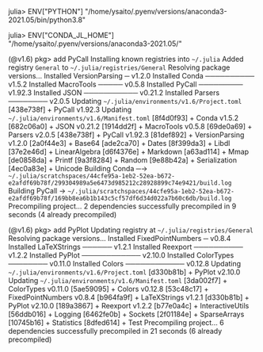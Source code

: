 julia> ENV["PYTHON"]
"/home/ysaito/.pyenv/versions/anaconda3-2021.05/bin/python3.8"

julia> ENV["CONDA_JL_HOME"]
"/home/ysaito/.pyenv/versions/anaconda3-2021.05/"

(@v1.6) pkg> add PyCall
  Installing known registries into `~/.julia`
       Added registry `General` to `~/.julia/registries/General`
   Resolving package versions...
   Installed VersionParsing ─ v1.2.0
   Installed Conda ────────── v1.5.2
   Installed MacroTools ───── v0.5.8
   Installed PyCall ───────── v1.92.3
   Installed JSON ─────────── v0.21.2
   Installed Parsers ──────── v2.0.5
    Updating `~/.julia/environments/v1.6/Project.toml`
  [438e738f] + PyCall v1.92.3
    Updating `~/.julia/environments/v1.6/Manifest.toml`
  [8f4d0f93] + Conda v1.5.2
  [682c06a0] + JSON v0.21.2
  [1914dd2f] + MacroTools v0.5.8
  [69de0a69] + Parsers v2.0.5
  [438e738f] + PyCall v1.92.3
  [81def892] + VersionParsing v1.2.0
  [2a0f44e3] + Base64
  [ade2ca70] + Dates
  [8f399da3] + Libdl
  [37e2e46d] + LinearAlgebra
  [d6f4376e] + Markdown
  [a63ad114] + Mmap
  [de0858da] + Printf
  [9a3f8284] + Random
  [9e88b42a] + Serialization
  [4ec0a83e] + Unicode
    Building Conda ─→ `~/.julia/scratchspaces/44cfe95a-1eb2-52ea-b672-e2afdf69b78f/299304989a5e6473d985212c28928899c74e9421/build.log`
    Building PyCall → `~/.julia/scratchspaces/44cfe95a-1eb2-52ea-b672-e2afdf69b78f/169bb8ea6b1b143c5cf57df6d34d022a7b60c6db/build.log`
Precompiling project...
  2 dependencies successfully precompiled in 9 seconds (4 already precompiled)

(@v1.6) pkg> add PyPlot
    Updating registry at `~/.julia/registries/General`
   Resolving package versions...
   Installed FixedPointNumbers ─ v0.8.4
   Installed LaTeXStrings ────── v1.2.1
   Installed Reexport ────────── v1.2.2
   Installed PyPlot ──────────── v2.10.0
   Installed ColorTypes ──────── v0.11.0
   Installed Colors ──────────── v0.12.8
    Updating `~/.julia/environments/v1.6/Project.toml`
  [d330b81b] + PyPlot v2.10.0
    Updating `~/.julia/environments/v1.6/Manifest.toml`
  [3da002f7] + ColorTypes v0.11.0
  [5ae59095] + Colors v0.12.8
  [53c48c17] + FixedPointNumbers v0.8.4
  [b964fa9f] + LaTeXStrings v1.2.1
  [d330b81b] + PyPlot v2.10.0
  [189a3867] + Reexport v1.2.2
  [b77e0a4c] + InteractiveUtils
  [56ddb016] + Logging
  [6462fe0b] + Sockets
  [2f01184e] + SparseArrays
  [10745b16] + Statistics
  [8dfed614] + Test
Precompiling project...
  6 dependencies successfully precompiled in 21 seconds (6 already precompiled)

